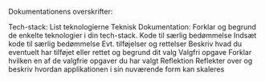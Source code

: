 Dokumentationens overskrifter:
 
Tech-stack:
List teknologierne
Teknisk Dokumentation:
Forklar og begrund de enkelte teknologier i din tech-stack.
Kode til særlig bedømmelse
Indsæt kode til særlig bedømmelse
Evt. tilføjelser og rettelser
Beskriv hvad du eventuelt har tilføjet eller rettet og begrund dit valg
Valgfri opgave
Forklar hvilken en af de valgfrie opgaver du har valgt
Reflektion
Reflekter over og beskriv hvordan applikationen i sin nuværende form kan skaleres
